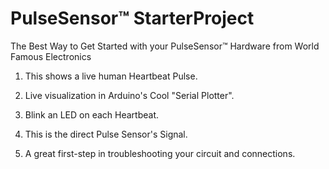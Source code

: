# PulseSensor™  StarterProject
The Best Way to Get Started with your PulseSensor™ Hardware from World Famous Electronics


1) This shows a live human Heartbeat Pulse. 

2) Live visualization in Arduino's Cool "Serial Plotter".

3) Blink an LED on each Heartbeat.

4) This is the direct Pulse Sensor's Signal.  

5) A great first-step in troubleshooting your circuit and connections. 
